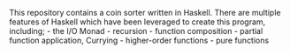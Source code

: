 This repository contains a coin sorter written in Haskell. There are multiple
features of Haskell which have been leveraged to create this program, including;
    - the I/O Monad
    - recursion
    - function composition
    - partial function application, Currying
    - higher-order functions
    - pure functions
